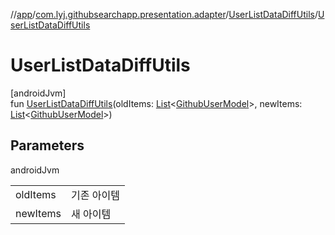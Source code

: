 //[app](../../../index.md)/[com.lyj.githubsearchapp.presentation.adapter](../index.md)/[UserListDataDiffUtils](index.md)/[UserListDataDiffUtils](-user-list-data-diff-utils.md)

# UserListDataDiffUtils

[androidJvm]\
fun [UserListDataDiffUtils](-user-list-data-diff-utils.md)(oldItems: [List](https://kotlinlang.org/api/latest/jvm/stdlib/kotlin.collections/-list/index.html)&lt;[GithubUserModel](../../com.lyj.githubsearchapp.domain.model/-github-user-model/index.md)&gt;, newItems: [List](https://kotlinlang.org/api/latest/jvm/stdlib/kotlin.collections/-list/index.html)&lt;[GithubUserModel](../../com.lyj.githubsearchapp.domain.model/-github-user-model/index.md)&gt;)

## Parameters

androidJvm

| | |
|---|---|
| oldItems | 기존 아이템 |
| newItems | 새 아이템 |
